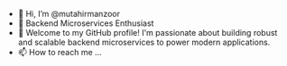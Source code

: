- 👋 Hi, I’m @mutahirmanzoor
- 👋 Backend Microservices Enthusiast
- 👀 Welcome to my GitHub profile! I'm passionate about building robust and scalable backend microservices to power modern applications.
- 📫 How to reach me ...

<!---
mutahirmanzoor/mutahirmanzoor is a ✨ special ✨ repository because its `README.md` (this file) appears on your GitHub profile.
You can click the Preview link to take a look at your changes.
--->
